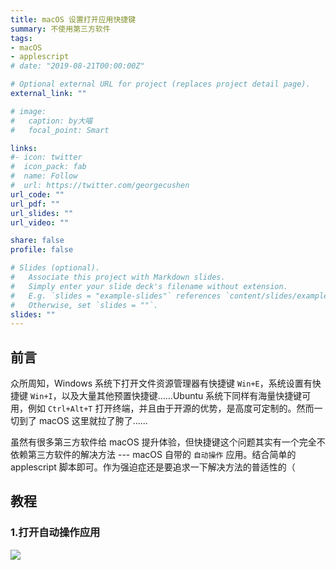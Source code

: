 ```yaml
---
title: macOS 设置打开应用快捷键
summary: 不使用第三方软件
tags:
- macOS
- applescript
# date: "2019-08-21T00:00:00Z"

# Optional external URL for project (replaces project detail page).
external_link: ""

# image:
#   caption: by大喵
#   focal_point: Smart

links:
#- icon: twitter
#  icon_pack: fab
#  name: Follow
#  url: https://twitter.com/georgecushen
url_code: ""
url_pdf: ""
url_slides: ""
url_video: ""

share: false
profile: false

# Slides (optional).
#   Associate this project with Markdown slides.
#   Simply enter your slide deck's filename without extension.
#   E.g. `slides = "example-slides"` references `content/slides/example-slides.md`.
#   Otherwise, set `slides = ""`.
slides: ""
---
```


## 前言

众所周知，Windows 系统下打开文件资源管理器有快捷键 `Win+E`，系统设置有快捷键 `Win+I`，以及大量其他预置快捷键……Ubuntu 系统下同样有海量快捷键可用，例如 `Ctrl+Alt+T` 打开终端，并且由于开源的优势，是高度可定制的。然而一切到了 macOS 这里就拉了胯了……

虽然有很多第三方软件给 macOS 提升体验，但快捷键这个问题其实有一个完全不依赖第三方软件的解决方法 --- macOS 自带的 `自动操作` 应用。结合简单的 applescript 脚本即可。作为强迫症还是要追求一下解决方法的普适性的（

## 教程

### 1.打开自动操作应用

![](iShot2021-12-31-1.png)
